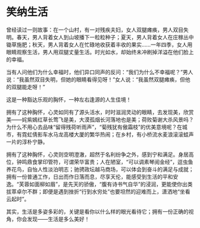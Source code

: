 # 笑纳生活

曾经读过一则故事：在一个山村，有一对残疾夫妇，女人双腿瘫痪，男人双目失明。春天，男人背着女人到山坡播下一粒粒种子；夏天，男人背着女人在庄稼丛中锄草施肥；秋天，男人背着女人在忙碌地收获着丰收的果实……一年四季，女人用眼睛观察生活，男人用双腿丈量生活。时光如水，却始终未冲刷掉洋溢在他们脸上的幸福。 

当有人问他们为什么幸福时，他们异口同声的反问：“我们为什么不幸福呢？”男人说：“我虽然双目失明，但她的眼睛看得见呀！”女人说：“我虽然双腿瘫痪，但他的双腿能走呀！” 

这是一种豁达乐观的胸怀，一种左右逢源的人生佳境！ 

拥有了这种胸怀，心灵如同有了源头活水，时时滋润灵动的眼睛，去发现美，欣赏美——姹紫嫣红草长莺飞是美，大漠孤烟长河落地也是美；荷败菊谢大杀风景吗？为什么不用心去品味“留得残荷听雨声”，“菊残犹有傲霜枝”的优美意境呢？在城市，有霓虹倩影车水马龙高楼大厦的繁华热闹；在乡村，有小桥流水麦浪滚滚蛙声一片的淳朴宁静。 

拥有了这种胸怀，心灵则空明澄澈，超然于名利纷争之外，感到宁和满足。身居高位，钟鸣鼎食掌印管符，可谓荣华富贵；人在陋室，“可以调素琴阅金经”，逗虫鱼养花鸟，自怡人性淡泊明志；驰骋政坛越马商场，可以体会到奋斗的满足与成就；拥有一份普通工作，日出而作日落而息，尽享天伦，能感受到生活的平和安逸。“芙蓉如面柳如眉”，是先天的骄傲，“腹有诗书气自华”的浸润，更能使你出类拔萃卓尔不群；即便是遇到挫折“行到水穷处”也要坦然的迎难而上，潇洒地“坐看云起时”。 

其实，生活是多姿多彩的，关键是看你以什么样的眼光看待它；拥有一份正确的视角，你会发现——生活是多么美好！
 